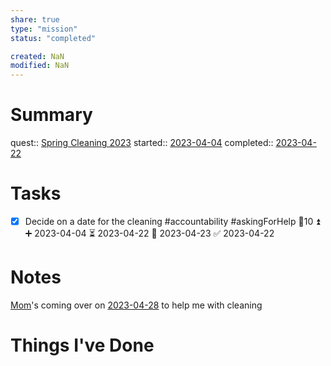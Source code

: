 ```yaml
---
share: true
type: "mission"
status: "completed"

created: NaN 
modified: NaN
---
```

 
# Summary
quest:: [Spring Cleaning 2023](./Spring%20Cleaning%202023.md)
started:: [2023-04-04](./2023-04-04.md)
completed:: [2023-04-22](./2023-04-22.md)
# Tasks

- [x] Decide on a date for the cleaning #accountability #askingForHelp 🥄10 ⏫ ➕ 2023-04-04 ⏳ 2023-04-22 📅 2023-04-23 ✅ 2023-04-22


# Notes
[Mom](./Tara%20Lindhardt.md)'s coming over on [2023-04-28](./2023-04-28.md) to help me with cleaning
# Things I've Done
